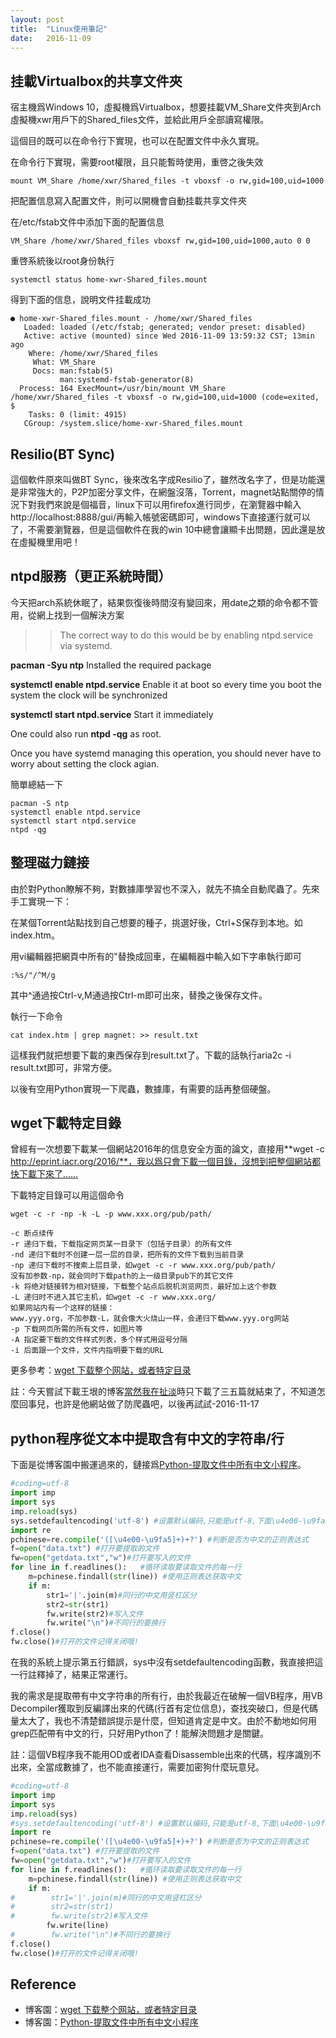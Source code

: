 ```yaml
---
layout: post
title:  "Linux使用筆記"
date:   2016-11-09
---
```


## 挂載Virtualbox的共享文件夾

宿主機爲Windows 10，虛擬機爲Virtualbox，想要挂載VM_Share文件夾到Arch虛擬機xwr用戶下的Shared_files文件，並給此用戶全部讀寫權限。

這個目的既可以在命令行下實現，也可以在配置文件中永久實現。

在命令行下實現，需要root權限，且只能暫時使用，重啓之後失效

```
mount VM_Share /home/xwr/Shared_files -t vboxsf -o rw,gid=100,uid=1000
```

把配置信息寫入配置文件，則可以開機會自動挂載共享文件夾

在/etc/fstab文件中添加下面的配置信息

```
VM_Share /home/xwr/Shared_files vboxsf rw,gid=100,uid=1000,auto 0 0
```

重啓系統後以root身份執行

```
systemctl status home-xwr-Shared_files.mount 
```

得到下面的信息，說明文件挂載成功

```
● home-xwr-Shared_files.mount - /home/xwr/Shared_files
   Loaded: loaded (/etc/fstab; generated; vendor preset: disabled)
   Active: active (mounted) since Wed 2016-11-09 13:59:32 CST; 13min ago
    Where: /home/xwr/Shared_files
     What: VM_Share
     Docs: man:fstab(5)
           man:systemd-fstab-generator(8)
  Process: 164 ExecMount=/usr/bin/mount VM_Share /home/xwr/Shared_files -t vboxsf -o rw,gid=100,uid=1000 (code=exited, $
    Tasks: 0 (limit: 4915)
   CGroup: /system.slice/home-xwr-Shared_files.mount
```

## Resilio(BT Sync)

這個軟件原來叫做BT Sync，後來改名字成Resilio了，雖然改名字了，但是功能還是非常強大的，P2P加密分享文件，在網盤沒落，Torrent，magnet站點關停的情況下對我們來說是個福音，linux下可以用firefox進行同步，在瀏覽器中輸入http://localhost:8888/gui/再輸入帳號密碼即可，windows下直接運行就可以了，不需要瀏覽器，但是這個軟件在我的win 10中總會讓顯卡出問題，因此還是放在虛擬機里用吧！


## ntpd服務（更正系統時間）

今天把arch系統休眠了，結果恢復後時間沒有變回來，用date之類的命令都不管用，從網上找到一個解決方案

>> The correct way to do this would be by enabling ntpd.service via systemd.
>>
**pacman -Syu ntp** Installed the required package
>>
**systemctl enable ntpd.service** Enable it at boot so every time you boot the system the clock will be synchronized
>>
**systemctl start ntpd.service** Start it immediately
>>
One could also run **ntpd -qg** as root.
>>
Once you have systemd managing this operation, you should never have to worry about setting the clock agian.

簡單總結一下

```
pacman -S ntp
systemctl enable ntpd.service
systemctl start ntpd.service
ntpd -qg
```

## 整理磁力鏈接

由於對Python瞭解不夠，對數據庫學習也不深入，就先不搞全自動爬蟲了。先來手工實現一下：

在某個Torrent站點找到自己想要的種子，挑選好後，Ctrl+S保存到本地。如index.htm。

用vi編輯器把網頁中所有的"替換成回車，在編輯器中輸入如下字串執行即可

```
:%s/"/^M/g
```

其中^通過按Ctrl-v,M通過按Ctrl-m即可出來，替換之後保存文件。

執行一下命令

```
cat index.htm | grep magnet: >> result.txt
```

這樣我們就把想要下載的東西保存到result.txt了。下載的話執行aria2c -i result.txt即可，非常方便。

以後有空用Python實現一下爬蟲，數據庫，有需要的話再整個硬盤。

## wget下載特定目錄

曾經有一次想要下載某一個網站2016年的信息安全方面的論文，直接用**wget -c http://eprint.iacr.org/2016/**，我以爲只會下載一個目錄，沒想到把整個網站都快下載下來了……

下載特定目錄可以用這個命令

```
wget -c -r -np -k -L -p www.xxx.org/pub/path/

-c 断点续传
-r 递归下载，下载指定网页某一目录下（包括子目录）的所有文件
-nd 递归下载时不创建一层一层的目录，把所有的文件下载到当前目录
-np 递归下载时不搜索上层目录，如wget -c -r www.xxx.org/pub/path/
没有加参数-np，就会同时下载path的上一级目录pub下的其它文件
-k 将绝对链接转为相对链接，下载整个站点后脱机浏览网页，最好加上这个参数
-L 递归时不进入其它主机，如wget -c -r www.xxx.org/ 
如果网站内有一个这样的链接： 
www.yyy.org，不加参数-L，就会像大火烧山一样，会递归下载www.yyy.org网站
-p 下载网页所需的所有文件，如图片等
-A 指定要下载的文件样式列表，多个样式用逗号分隔
-i 后面跟一个文件，文件内指明要下载的URL
```

更多參考：[wget 下载整个网站，或者特定目录](http://www.cnblogs.com/lidp/archive/2010/03/02/1696447.html)

註：今天嘗試下載王垠的博客[當然我在扯淡](http://www.yinwang.org)時只下載了三五篇就結束了，不知道怎麼回事兒，也許是他網站做了防爬蟲吧，以後再試試-2016-11-17

## python程序從文本中提取含有中文的字符串/行

下面是從博客園中搬運過來的，鏈接爲[Python-提取文件中所有中文小程序](http://www.cnblogs.com/xinzaitian/archive/2010/11/30/1892208.html)。

```Python
#coding=utf-8 
import imp 
import sys 
imp.reload(sys) 
sys.setdefaultencoding('utf-8') #设置默认编码,只能是utf-8,下面\u4e00-\u9fa5要求的
import re   
pchinese=re.compile('([\u4e00-\u9fa5]+)+?') #判断是否为中文的正则表达式
f=open("data.txt") #打开要提取的文件
fw=open("getdata.txt","w")#打开要写入的文件
for line in f.readlines():   #循环读取要读取文件的每一行
    m=pchinese.findall(str(line)) #使用正则表达获取中文
    if m:
        str1='|'.join(m)#同行的中文用竖杠区分
        str2=str(str1)
        fw.write(str2)#写入文件
        fw.write("\n")#不同行的要换行
f.close()
fw.close()#打开的文件记得关闭哦!
```
在我的系統上提示第五行錯誤，sys中沒有setdefaultencoding函數，我直接把這一行註釋掉了，結果正常運行。

我的需求是提取帶有中文字符串的所有行，由於我最近在破解一個VB程序，用VB Decompiler獲取到反編譯出來的代碼(行首有定位信息)，查找突破口，但是代碼量太大了，我也不清楚錯誤提示是什麼，但知道肯定是中文。由於不動地如何用grep匹配帶有中文的行，只好用Python了！能解決問題才是關鍵。

註：這個VB程序我不能用OD或者IDA查看Disassemble出來的代碼，程序識別不出來，全當成數據了，也不能直接運行，需要加密狗什麼玩意兒。


```Python
#coding=utf-8 
import imp 
import sys 
imp.reload(sys) 
#sys.setdefaultencoding('utf-8') #设置默认编码,只能是utf-8,下面\u4e00-\u9fa5要求的
import re   
pchinese=re.compile('([\u4e00-\u9fa5]+)+?') #判断是否为中文的正则表达式
f=open("data.txt") #打开要提取的文件
fw=open("getdata.txt","w")#打开要写入的文件
for line in f.readlines():   #循环读取要读取文件的每一行
    m=pchinese.findall(str(line)) #使用正则表达获取中文
    if m:
#        str1='|'.join(m)#同行的中文用竖杠区分
#        str2=str(str1)
#        fw.write(str2)#写入文件
        fw.write(line)
#        fw.write("\n")#不同行的要换行
f.close()
fw.close()#打开的文件记得关闭哦!

```



## Reference

 - 博客園：[wget 下载整个网站，或者特定目录](http://www.cnblogs.com/lidp/archive/2010/03/02/1696447.html)
 - 博客園：[Python-提取文件中所有中文小程序](http://www.cnblogs.com/xinzaitian/archive/2010/11/30/1892208.html)
